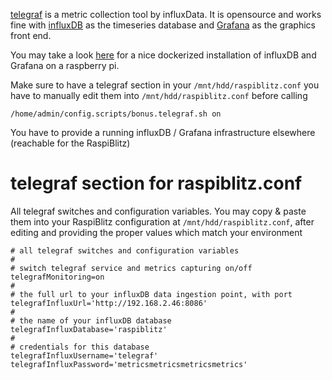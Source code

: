 [telegraf](https://www.influxdata.com/time-series-platform/telegraf/) is a metric collection tool by influxData.
It is opensource and works fine with [influxDB](https://www.influxdata.com/products/influxdb-overview/) as the timeseries database and [Grafana](https://grafana.com/grafana/) as the graphics front end.

You may take a look [here](https://github.com/gcgarner/IOTstack) for a nice dockerized installation of influxDB and Grafana on a raspberry pi.

Make sure to have a telegraf section in your `/mnt/hdd/raspiblitz.conf`
you have to manually edit them into `/mnt/hdd/raspiblitz.conf` before calling

```
/home/admin/config.scripts/bonus.telegraf.sh on
```

You have to provide a running influxDB / Grafana infrastructure elsewhere (reachable for the RaspiBlitz)

# telegraf section for raspiblitz.conf
All telegraf switches and configuration variables. You may copy & paste them into your RaspiBlitz configuration at `/mnt/hdd/raspiblitz.conf`, after editing and providing the proper values which match your environment

```
# all telegraf switches and configuration variables
#
# switch telegraf service and metrics capturing on/off
telegrafMonitoring=on
#
# the full url to your influxDB data ingestion point, with port
telegrafInfluxUrl='http://192.168.2.46:8086'
#
# the name of your influxDB database
telegrafInfluxDatabase='raspiblitz'
#
# credentials for this database
telegrafInfluxUsername='telegraf'
telegrafInfluxPassword='metricsmetricsmetricsmetrics'

```
